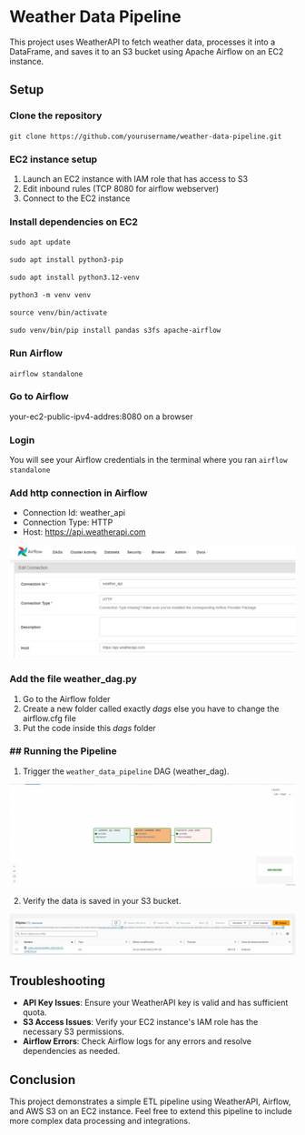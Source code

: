 # Weather Data Pipeline

This project uses WeatherAPI to fetch weather data, processes it into a DataFrame, and saves it to an S3 bucket using Apache Airflow on an EC2 instance.

## Setup

### Clone the repository

`git clone https://github.com/yourusername/weather-data-pipeline.git`

### EC2 instance setup

1. Launch an EC2 instance with IAM role that has access to S3
2. Edit inbound rules (TCP 8080 for airflow webserver)
3. Connect to the EC2 instance

### Install dependencies on EC2

`sudo apt update`

`sudo apt install python3-pip`

`sudo apt install python3.12-venv`

`python3 -m venv venv`

`source venv/bin/activate`

`sudo venv/bin/pip install pandas s3fs apache-airflow`

### Run Airflow

`airflow standalone`

### Go to Airflow

your-ec2-public-ipv4-addres:8080 on a browser

### Login

You will see your Airflow credentials in the terminal where you ran `airflow standalone`

### Add http connection in Airflow

- Connection Id: weather_api
- Connection Type: HTTP
- Host: https://api.weatherapi.com

![Getting Started](img/img3.jpeg)

### Add the file weather_dag.py

1. Go to the Airflow folder
2. Create a new folder called exactly *dags* else you have to change the airflow.cfg file
3. Put the code inside this *dags* folder

### ## Running the Pipeline

1. Trigger the `weather_data_pipeline` DAG (weather_dag).

![Getting Started](img/img.jpeg)

2. Verify the data is saved in your S3 bucket.

![Getting Started](img/img2.jpeg)

## Troubleshooting

- **API Key Issues**: Ensure your WeatherAPI key is valid and has sufficient quota.
- **S3 Access Issues**: Verify your EC2 instance's IAM role has the necessary S3 permissions.
- **Airflow Errors**: Check Airflow logs for any errors and resolve dependencies as needed.

## Conclusion

This project demonstrates a simple ETL pipeline using WeatherAPI, Airflow, and AWS S3 on an EC2 instance. Feel free to extend this pipeline to include more complex data processing and integrations.